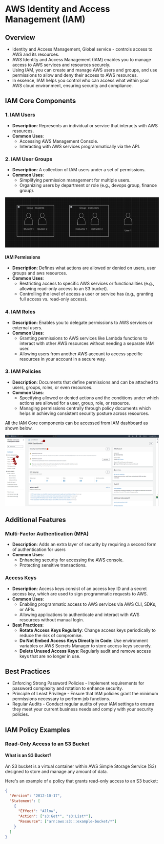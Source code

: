 # AWS Identity and Access Management (IAM)

## Overview
* Identity and Access Management, Global service - controls access to AWS and its resources.
* AWS Identity and Access Management (IAM) enables you to manage access to AWS services and resources securely. 
* Using IAM, you can create and manage AWS users and groups, and use permissions to allow and deny their access to AWS resources.
* In essence, IAM helps you control who can access what within your AWS cloud environment, ensuring security and compliance.

## IAM Core Components

### 1. IAM Users
- **Description**: Represents an individual or service that interacts with AWS resources.
- **Common Uses**:
  - Accessing AWS Management Console.
  - Interacting with AWS services programmatically via the API.
    
### 2. IAM User Groups
- **Description**: A collection of IAM users under a set of permissions.
- **Common Uses**:
  - Simplifying permission management for multiple users.
  - Organizing users by department or role (e.g., devops group, finance group).

<p align="center">
  <img src="images/IAM_2.png" alt="IAM Users and User Groups" width="600"/>
</p>

#### IAM Permissions
- **Description**: Defines what actions are allowed or denied on users, user groups and aws resources.
- **Common Uses**:
  - Restricting access to specific AWS services or functionalities (e.g., allowing read-only access to an S3 bucket).
  - Controlling the level of access a user or service has (e.g., granting full access vs. read-only access).

### 4. IAM Roles
- **Description**: Enables you to delegate permissions to AWS services or external users.
- **Common Uses**:
  - Granting permissions to AWS services like Lambda functions to interact with other AWS resources without needing a separate IAM user.
  - Allowing users from another AWS account to access specific resources in your account in a secure way.
  
    
### 3. IAM Policies
- **Description**: Documents that define permissions and can be attached to users, groups, roles, or even resources.
- **Common Uses**:
  - Specifying allowed or denied actions and the conditions under which actions are allowed for a user, group, role, or resource.
  - Managing permissions centrally through policy documents which helps in achieving consistent security posture across resources.
    
All the IAM Core components can be accessed from IAM dashboard as shown below.

<p align="center">
  <img src="images/IAM_1.png" alt="IAM Dashboard" width="600"/>
</p>

## Additional Features


### Multi-Factor Authentication (MFA)
- **Description**: Adds an extra layer of security by requiring a second form of authentication for users
- **Common Uses**:
  - Enhancing security for accessing the AWS console.
  - Protecting sensitive transactions.

### Access Keys
- **Description**: Access keys consist of an access key ID and a secret access key, which are used to sign programmatic requests to AWS.
- **Common Uses**:
  - Enabling programmatic access to AWS services via AWS CLI, SDKs, or APIs.
  - Allowing applications to authenticate and interact with AWS resources without manual login.
- **Best Practices**:
  - **Rotate Access Keys Regularly**: Change access keys periodically to reduce the risk of compromise.
  - **Do Not Embed Access Keys Directly in Code**: Use environment variables or AWS Secrets Manager to store access keys securely.
  - **Delete Unused Access Keys**: Regularly audit and remove access keys that are no longer in use.


## Best Practices

* Enforcing Strong Password Policies - Implement requirements for password complexity and rotation to enhance security.
* Principle of Least Privilege - Ensure that IAM policies grant the minimum permissions necessary to perform job functions.
* Regular Audits - Conduct regular audits of your IAM settings to ensure they meet your current business needs and comply with your security policies.

## IAM Policy Examples

### Read-Only Access to an S3 Bucket
#### What is an S3 Bucket? 
An S3 bucket is a virtual container within AWS Simple Storage Service (S3) designed to store and manage any amount of data.

Here's an example of a policy that grants read-only access to an S3 bucket:
```json
{
  "Version": "2012-10-17",
  "Statement": [
    {
      "Effect": "Allow",
      "Action": ["s3:Get*", "s3:List*"],
      "Resource": ["arn:aws:s3:::example-bucket/*"]
    }
  ]
}
```
